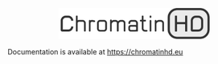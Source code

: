 <p align="center">
  <a href="https://chromatinhd.eu">
    <img src="https://raw.githubusercontent.com/DeplanckeLab/ChromatinHD/main/docs/source/static/logo.png" width="300" />
  </a>
</p>

Documentation is available at <https://chromatinhd.eu>
